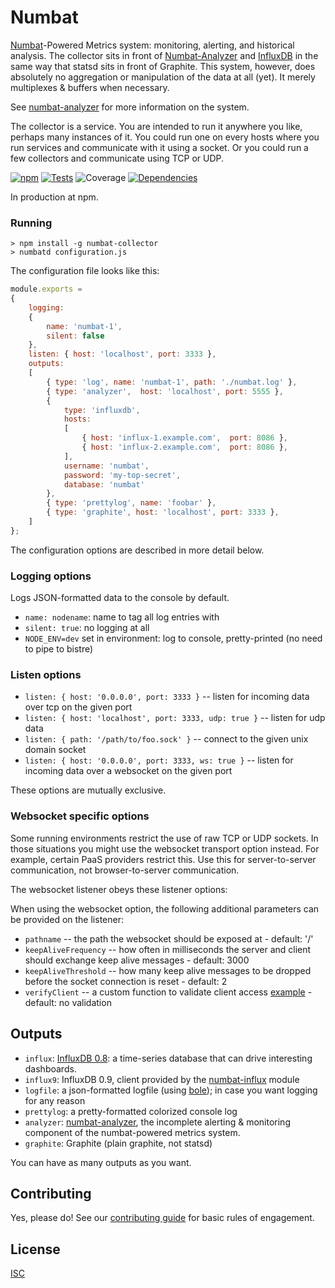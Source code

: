 # Numbat

[Numbat](http://www.arkive.org/numbat/myrmecobius-fasciatus/)-Powered Metrics system: monitoring, alerting, and historical analysis. The collector sits in front of [Numbat-Analyzer](https://github.com/numbat-metrics/numbat-analyzer) and [InfluxDB](http://influxdb.org/) in the same way that statsd sits in front of Graphite. This system, however, does absolutely no aggregation or manipulation of the data at all (yet). It merely multiplexes & buffers when necessary.

See [numbat-analyzer](https://github.com/numbat-metrics/numbat-analyzer) for more information on the system.

The collector is a service. You are intended to run it anywhere you like, perhaps many instances of it. You could run one on every hosts where you run services and communicate with it using a socket. Or you could run a few collectors and communicate using TCP or UDP.

[![npm](http://img.shields.io/npm/v/numbat-collector.svg?style=flat)](https://www.npmjs.org/package/numbat-collector) [![Tests](http://img.shields.io/travis/numbat-metrics/numbat-collector.svg?style=flat)](http://travis-ci.org/numbat-metrics/numbat-collector) ![Coverage](http://img.shields.io/badge/coverage-86%25-green.svg?style=flat)    [![Dependencies](https://david-dm.org/numbat-metrics/numbat-collector.svg)](https://david-dm.org/numbat-metrics/numbat-collector)

In production at npm.

### Running

```shell
> npm install -g numbat-collector
> numbatd configuration.js
```

The configuration file looks like this:

```javascript
module.exports =
{
    logging:
    {
        name: 'numbat-1',
        silent: false
    },
    listen: { host: 'localhost', port: 3333 },
    outputs:
    [
        { type: 'log', name: 'numbat-1', path: './numbat.log' },
        { type: 'analyzer',  host: 'localhost', port: 5555 },
        {
            type: 'influxdb',
            hosts:
            [
                { host: 'influx-1.example.com',  port: 8086 },
                { host: 'influx-2.example.com',  port: 8086 },
            ],
            username: 'numbat',
            password: 'my-top-secret',
            database: 'numbat'
        },
        { type: 'prettylog', name: 'foobar' },
        { type: 'graphite', host: 'localhost', port: 3333 },
    ]
};
```

The configuration options are described in more detail below.

### Logging options

Logs JSON-formatted data to the console by default.

* `name: nodename`: name to tag all log entries with
* `silent: true`: no logging at all
* `NODE_ENV=dev` set in environment: log to console, pretty-printed (no need to pipe to bistre)

### Listen options

* `listen: { host: '0.0.0.0', port: 3333 }` -- listen for incoming data over tcp on the given port
* `listen: { host: 'localhost', port: 3333, udp: true }` -- listen for udp data
* `listen: { path: '/path/to/foo.sock' }` -- connect to the given unix domain socket
* `listen: { host: '0.0.0.0', port: 3333, ws: true }` -- listen for incoming data over a websocket on the given port

These options are mutually exclusive.

### Websocket specific options

Some running environments restrict the use of raw TCP or UDP sockets. In those situations you might use the websocket transport option instead. For example, certain PaaS providers restrict this. Use this for server-to-server communication, not browser-to-server communication.

The websocket listener obeys these listener options:

When using the websocket option, the following additional parameters can be provided on the listener:

* `pathname` -- the path the websocket should be exposed at - default: '/'
* `keepAliveFrequency` -- how often in milliseconds the server and client should exchange keep alive messages - default: 3000
* `keepAliveThreshold` -- how many keep alive messages to be dropped before the socket connection is reset - default: 2
* `verifyClient` -- a custom function to validate client access [example](https://gist.github.com/trygve-lie/dbfee0d0886dde532b01) - default: no validation

## Outputs

* `influx`: [InfluxDB 0.8](http://influxdb.org/): a time-series database that can drive interesting dashboards.
* `influx9`: InfluxDB 0.9, client provided by the [numbat-influx](https://github.com/numbat-metrics/numbat-influx) module
* `logfile`: a json-formatted logfile (using [bole](https://github.com/rvagg/bole)); in case you want logging for any reason
* `prettylog`: a pretty-formatted colorized console log
* `analyzer`: [numbat-analyzer](https://github.com/numbat-metrics/numbat-analyzer), the incomplete alerting & monitoring component of the numbat-powered metrics system.
* `graphite`: Graphite (plain graphite, not statsd)

You can have as many outputs as you want.

## Contributing

Yes, please do! See our [contributing guide](https://github.com/numbat-metrics/documentation/blob/master/contributing.md) for basic rules of engagement.

## License

[ISC](http://opensource.org/licenses/ISC)

